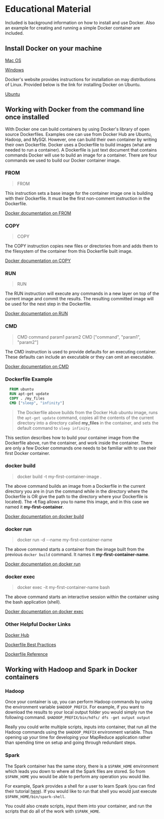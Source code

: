 # Educational Material

Included is background information on how to install and use Docker. Also an example for creating and running a simple Docker container are included.

## Install Docker on your machine

[Mac OS](https://docs.docker.com/docker-for-mac/install/)

[Windows](https://docs.docker.com/docker-for-windows/install/)

Docker's website provides instructions for installation on may distributions of Linux. Provided below is the link for installing Docker on Ubuntu.

[Ubuntu](https://docs.docker.com/engine/installation/linux/ubuntu/)

## Working with Docker from the command line once installed

With Docker one can build containers by using Docker's library of open source Dockerfiles. Examples one can use from Docker Hub are Ubuntu, Hadoop, and MySQl. However, one can build their own container by writing their own Dockerfile. Docker uses a Dockerfile to build images (what are needed to run a container). A Dockerfile is just text document that contains commands Docker will use to build an image for a container. There are four commands we used to build our Docker container image.

### FROM

> FROM <image>

This instruction sets a base image for the container image one is building with their Dockerfile. It must be the first non-comment instruction in the Dockerfile.

[Docker documentation on FROM](https://docs.docker.com/engine/reference/builder/#from)

### COPY

> COPY <src> <dest>

The COPY instruction copies new files or directories from <src> and adds them to the filesystem of the container from this Dockerfile built image.

[Docker documentation on COPY](https://docs.docker.com/engine/reference/builder/#copy)

### RUN

> RUN <command>

The RUN instruction will execute any commands in a new layer on top of the current image and commit the results. The resulting  committed image will be used for the next step in the Dockerfile.

[Docker documentation on RUN](https://docs.docker.com/engine/reference/builder/#run)

### CMD

> CMD command param1 param2
  CMD ["command", "param1", "param2"]

The CMD instruction is used to provide defaults for an executing container. These defaults can include an executable or they can omit an executable.

[Docker documentation on CMD](https://docs.docker.com/engine/reference/builder/#cmd)


### Dockerfile Example

```Dockerfile
  FROM ubuntu
  RUN apt-get update
  COPY . /my_files
  CMD ["sleep", "infinity"]
```

> The Dockerfile above builds from the Docker Hub ubuntu image, runs the ```apt-get update``` command, copies all the contents of the current directory into a directory called **my_files** in the container, and sets the default command to ```sleep infinity```.

This section describes how to build your container image from the Dockerfile above, run the container, and work inside the container. There are only a few Docker commands one needs to be familiar with to use their first Docker container.

### docker build

> docker build -t my-first-container-image .

The above command builds an image from a Dockerfile in the current directory you are in (run the command while in the directory where the Dockerfile is OR give the path to the directory where your Dockerfile is located). The **-t** flag allows you to name this image, and in this case we named it **my-first-container**.

[Docker documentation on docker build](https://docs.docker.com/engine/reference/commandline/build/)

### docker run

> docker run -d --name my-first-container-name

The above command starts a container from the image built from the previous ```docker build``` command. It names it **my-first-container-name**.

[Docker documentation on docker run](https://docs.docker.com/engine/reference/commandline/run/)

### docker exec

> docker exec -it my-first-container-name bash

The above command starts an interactive session within the container using the bash application (shell).

[Docker documentation on docker exec](https://docs.docker.com/engine/reference/commandline/exec/)

### Other Helpful Docker Links

[Docker Hub](https://hub.docker.com/)

[Dockerfile Best Practices](https://docs.docker.com/engine/userguide/eng-image/dockerfile_best-practices/)

[Dockerfile Reference](https://docs.docker.com/engine/reference/builder/)

## Working with Hadoop and Spark in Docker containers

### Hadoop
Once your container is up, you can perform Hadoop commands by using the environment variable `$HADOOP_PREFIX`. For example, if you want to download the results to your local output folder you would simply run the following command. `$HADOOP_PREFIX/bin/hdfs/ dfs -get output output`

Really you could write multiple scripts, inputs into container, that run all the Hadoop commands using the `$HADOOP_PREFIX` environment variable. Thus opening up your time for developing your MapReduce application rather than spending time on setup and going through redundant steps.

### Spark

The Spark container has the same story, there is a `$SPARK_HOME` environment which leads you down to where all the Spark files are stored. So from `$SPARK_HOME` you would be able to perform any operation you would like.

For example, Spark provides a shell for a user to learn Spark (you can find their tutorial [here](http://spark.apache.org/docs/latest/quick-start.html)). If you would like to run that shell you would just execute `$SPARK_HOME/bin/spark-shell`.

You could also create scripts, input them into your container, and run the scripts that do all of the work with `$SPARK_HOME`. 
